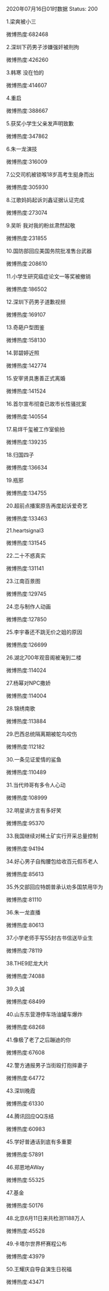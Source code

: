 2020年07月16日01时数据
Status: 200

1.梁爽被小三

微博热度:682468

2.深圳下药男子涉嫌强奸被刑拘

微博热度:426260

3.韩寒 没在怕的

微博热度:414607

4.重启

微博热度:388667

5.获奖小学生父亲发声明致歉

微博热度:347862

6.朱一龙演技

微博热度:316009

7.公交司机被锁喉18岁高考生挺身而出

微博热度:305930

8.江歌妈妈起诉刘鑫证据认证完成

微博热度:273074

9.吴昕 我对我的粉丝肃然起敬

微博热度:231855

10.国防部回应美国务院批准售台武器

微博热度:208610

11.小学生研究癌症论文一等奖被撤销

微博热度:186502

12.深圳下药男子道歉视频

微博热度:169107

13.奇葩户型图鉴

微博热度:158130

14.郭碧婷近照

微博热度:142774

15.安宰贤具惠善正式离婚

微博热度:141524

16.首尔宣布彻查已故市长性骚扰案

微博热度:140554

17.易烊千玺被工作室偷拍

微博热度:139235

18.归国四子

微博热度:136634

19.瓶邪

微博热度:134755

20.超前点播案原告再度起诉爱奇艺

微博热度:133463

21.heartsignal3

微博热度:131545

22.二十不惑真实

微博热度:131141

23.江南百景图

微博热度:129745

24.恋与制作人动画

微博热度:127850

25.李宇春还不跳无价之姐的原因

微博热度:126699

26.湖北700年观音阁被淹到二楼

微博热度:114024

27.杨幂对NPC撒娇

微博热度:114004

28.锦绣南歌

微博热度:113884

29.巴西总统隔离期被鸵鸟咬伤

微博热度:112182

30.一条见证爱情的鲨鱼

微博热度:110489

31.当代帅哥有多令人心动

微博热度:108999

32.明星讲方言有多好笑

微博热度:95370

33.我国继续对稀土矿实行开采总量控制

微博热度:94194

34.好心男子自掏腰包给收百元假币老人

微博热度:85613

35.外交部回应特朗普承认劝多国禁用华为

微博热度:81110

36.朱一龙直播

微博热度:80613

37.小学老师手写55封古书信送毕业生

微博热度:78119

38.THE9尼龙大片

微博热度:74088

39.久诚

微博热度:68499

40.山东东营港停车场油罐车爆炸

微博热度:68268

41.像极了老了之后蹦迪的你

微博热度:67608

42.警方通报男子当街殴打抱摔妻子

微博热度:64772

43.深圳晚霞

微博热度:61330

44.腾讯回应QQ冻结

微博热度:60983

45.学好普通话到底有多重要

微博热度:57891

46.郑恩地AWay

微博热度:55325

47.基金

微博热度:50176

48.北京6月11日来共检测1188万人

微博热度:45528

49.卡塔尔世界杯赛程公布

微博热度:43979

50.王耀庆自导自演生日祝福

微博热度:43471

